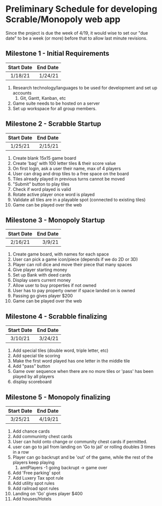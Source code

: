# Preliminary Schedule for developing Scrable/Monopoly web app
Since the project is due the week of 4/19, it would wise to set our "due date" to be a week (or more) before that to allow last minute revisions.


## Milestone 1 - Initial Requirements
| Start Date     | End Date     |
| :----------: | -----------: |
| 1/18/21   | 1/24/21    |

1. Research technology/languages to be used for development and set up accounts
    1. Git, Gantt, Kanban, etc
2. Game suite needs to be hosted on a server
3. Set up workspace for all group members.

## Milestone 2 - Scrabble Startup
| Start Date     | End Date     |
| :----------: | -----------: |
| 1/25/21  | 2/15/21    |
1. Create blank 15x15 game board
1. Create 'bag' with 100 letter tiles & their score value
1. On first login, ask a user their name, max of 4 players
1. User can drag and drop tiles to a free space on the board
1. Tiles already played in previous turns cannot be moved
1. "Submit" button to play tiles
1. Check if word played is valid
1. Rotate active player once word is played
1. Validate all tiles are in a playable spot (connected to existing tiles)
1. Game can be played over the web

## Milestone 3 - Monopoly Startup
| Start Date     | End Date     |
| :----------: | -----------: |
| 2/16/21  | 3/9/21    |
1. Create game board, with names for each space
1. User can pick a game icon/piece (depends if we do 2D or 3D)
1. Player can roll dice and move their piece that many spaces
1. Give player starting money
1. Set up Bank with deed cards
1. Display users current money
1. Allow user to buy properties if not owned
1. User has to pay property owner if space landed on is owned
1. Passing go gives player $200
1. Game can be played over the web

## Milestone 4 - Scrabble finalizing
| Start Date     | End Date     |
| :----------: | -----------: |
| 3/10/21  | 3/24/21    |
1. Add special tiles (double word, triple letter, etc)
1. Add special tile scoring
1. Make the first word played has one letter in the middle tile
1. Add "pass" button
1. Game over sequence when there are no more tiles or 'pass' has been played by all players
1. display scoreboard


## Milestone 5 - Monopoly finalizing
| Start Date     | End Date     |
| :----------: | -----------: |
| 3/25/21  | 4/19/21    |
1. Add chance cards
1. Add communinty chest cards
1. User can hold onto change or community chest cards if permitted.
1. user can go to jail from landing on 'Go to jail' or rolling doubles 3 times in a row
1. Player can go backrupt and be 'out' of the game, while the rest of the players keep playing
    1. amtPlayers -1 going backrupt -> game over
1. Add 'Free parking' spot
1. Add Luxery Tax spot rule
1. Add utility spot rules
1. Add railroad spot rules
1. Landing on 'Go' gives player $400
1. Add houses/Hotels
